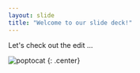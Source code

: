 ```yaml
---
layout: slide
title: "Welcome to our slide deck!"
---
```


Let's check out the edit ...

![poptocat](https://octodex.github.com/images/poptocat.png)
{: .center}
